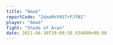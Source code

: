 ```yaml
---
title: "Amaè"
reportCode: "2dxwMnYH37rFJfN1"
player: "Amaè"
fight: "Shade of Aran"
date: 2021-06-30T19:09:58.934000+00:00
---
```

